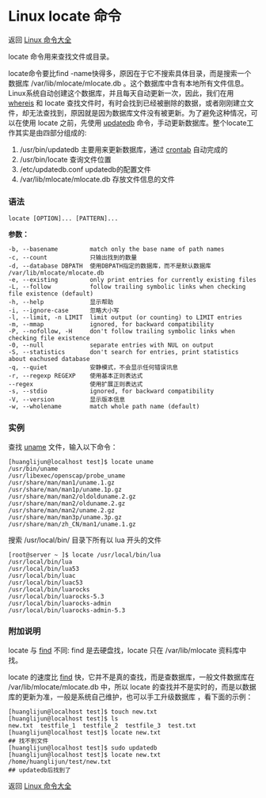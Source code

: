 # Linux locate 命令

返回 [Linux 命令大全](https://ahuang007.github.com/Linux-Command)

locate 命令用来查找文件或目录。 

locate命令要比find -name快得多，原因在于它不搜索具体目录，而是搜索一个数据库 /var/lib/mlocate/mlocate.db 。这个数据库中含有本地所有文件信息。Linux系统自动创建这个数据库，并且每天自动更新一次，因此，我们在用 [whereis](https://github.com/ahuang007/Linux-Command/blob/master/whereis.md) 和 locate 查找文件时，有时会找到已经被删除的数据，或者刚刚建立文件，却无法查找到，原因就是因为数据库文件没有被更新。为了避免这种情况，可以在使用 locate 之前，先使用 [updatedb](https://github.com/ahuang007/Linux-Command/blob/master/updatedb.md) 命令，手动更新数据库。整个locate工作其实是由四部分组成的:

1. /usr/bin/updatedb    主要用来更新数据库，通过 [crontab](https://github.com/ahuang007/Linux-Command/blob/master/crontab.md) 自动完成的
2. /usr/bin/locate           查询文件位置
3. /etc/updatedb.conf   updatedb的配置文件
4. /var/lib/mlocate/mlocate.db  存放文件信息的文件

### 语法

```
locate [OPTION]... [PATTERN]...
```

**参数：**
```
-b, --basename         match only the base name of path names
-c, --count            只输出找到的数量
-d, --database DBPATH  使用DBPATH指定的数据库，而不是默认数据库 /var/lib/mlocate/mlocate.db
-e, --existing         only print entries for currently existing files
-L, --follow           follow trailing symbolic links when checking file existence (default)
-h, --help             显示帮助
-i, --ignore-case      忽略大小写
-l, --limit, -n LIMIT  limit output (or counting) to LIMIT entries
-m, --mmap             ignored, for backward compatibility
-P, --nofollow, -H     don't follow trailing symbolic links when checking file existence
-0, --null             separate entries with NUL on output
-S, --statistics       don't search for entries, print statistics about eachused database
-q, --quiet            安静模式，不会显示任何错误讯息
-r, --regexp REGEXP    使用基本正则表达式 
--regex            	   使用扩展正则表达式
-s, --stdio            ignored, for backward compatibility
-V, --version          显示版本信息
-w, --wholename        match whole path name (default)
```

### 实例

查找 [uname](https://github.com/ahuang007/Linux-Command/blob/master/uname.md) 文件，输入以下命令：

```
[huanglijun@localhost test]$ locate uname
/usr/bin/uname
/usr/libexec/openscap/probe_uname
/usr/share/man/man1/uname.1.gz
/usr/share/man/man1p/uname.1p.gz
/usr/share/man/man2/oldolduname.2.gz
/usr/share/man/man2/olduname.2.gz
/usr/share/man/man2/uname.2.gz
/usr/share/man/man3p/uname.3p.gz
/usr/share/man/zh_CN/man1/uname.1.gz
```

搜索 /usr/local/bin/ 目录下所有以 lua 开头的文件

```
[root@server ~ ]$ locate /usr/local/bin/lua
/usr/local/bin/lua
/usr/local/bin/lua53
/usr/local/bin/luac
/usr/local/bin/luac53
/usr/local/bin/luarocks
/usr/local/bin/luarocks-5.3
/usr/local/bin/luarocks-admin
/usr/local/bin/luarocks-admin-5.3
```

### 附加说明

locate 与 [find](https://github.com/ahuang007/Linux-Command/blob/master/find.md) 不同: find 是去硬盘找，locate 只在  /var/lib/mlocate 资料库中找。

locate 的速度比 [find](https://github.com/ahuang007/Linux-Command/blob/master/find.md) 快，它并不是真的查找，而是查数据库，一般文件数据库在 /var/lib/mlocate/mlocate.db 中，所以 locate 的查找并不是实时的，而是以数据库的更新为准，一般是系统自己维护，也可以手工升级数据库 ，看下面的示例：

```
[huanglijun@localhost test]$ touch new.txt
[huanglijun@localhost test]$ ls
new.txt  testfile_1  testfile_2  testfile_3  test.txt
[huanglijun@localhost test]$ locate new.txt
## 找不到文件
[huanglijun@localhost test]$ sudo updatedb
[huanglijun@localhost test]$ locate new.txt
/home/huanglijun/test/new.txt 
## updatedb后找到了
```

返回 [Linux 命令大全](https://ahuang007.github.com/Linux-Command)